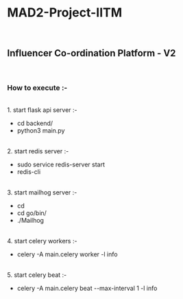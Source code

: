 # MAD2-Project-IITM

<br>
<h2>Influencer Co-ordination Platform - V2</h2>
<br>
<h3>How to execute :-</h3>

<br>
1. start flask api server :- 

- cd backend/
- python3 main.py

<br>
2. start redis server :-

- sudo service redis-server start
- redis-cli

<br>
3. start mailhog server :-

- cd
- cd go/bin/
- ./Mailhog

<br>
4. start celery workers :-

- celery -A main.celery worker -l info

<br>
5. start celery beat :-

- celery -A main.celery beat --max-interval 1 -l info

